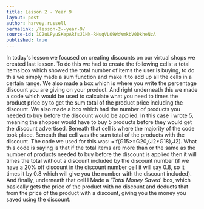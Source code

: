 ```yaml
---
title: Lesson 2 - Year 9
layout: post
author: harvey.russell
permalink: /lesson-2--year-9/
source-id: 1C2uLPyuSKepARfsJ1Hk-RHuqVLO9WdWmkbV0DkheNzA
published: true
---
```

In today's lesson we focused on creating discounts on our virtual shops we created last lesson. To do this we had to create the following cells: a total items box which showed the total number of items the user is buying, to do this we simply made a sum function and make it to add up all the cells in a certain range. We also made a box which is where you write the percentage discount you are giving on your product. And right underneath this we made a code which would be used to calculate what you need to times the product price by to get the sum total of the product price including the discount. We also made a box which had the number of products you needed to buy before the discount would be applied. In this case i wrote 5, meaning the shopper would have to buy 5 products before they would get the discount advertised. Beneath that cell is where the majority of the code took place. Beneath that cell was the sum total of the products with the discount. The code we used for this was: =if(G15>=G20,(J2*G18),J2). What this code is saying is that if the total items are more than or the same as the number of products needed to buy before the discount is applied then it will times the total without a discount included by the discount number (if we have a 20% off discount in the discount number cell it will say 0.8, so it times it by 0.8 which will give you the number with the discount included). And finally, underneath that cell I Made a '*Total Money Saved*' box, which basically gets the price of the product with no discount and deducts that from the price of the product with a discount, giving you the money you saved using the discount.

